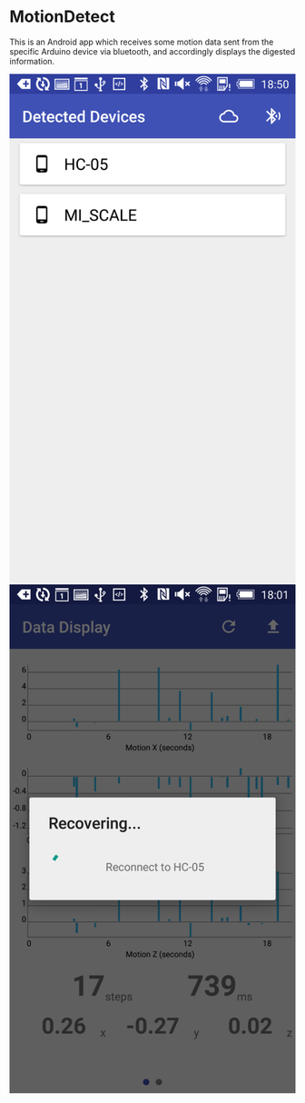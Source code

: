 # MotionDetect  

This is an Android app which receives some motion data sent from the specific Arduino device via bluetooth, and accordingly displays the digested information.

![screenshot_1.png](assets/screenshot_1.png)
![screenshot_2.png](assets/screenshot_2.png)
